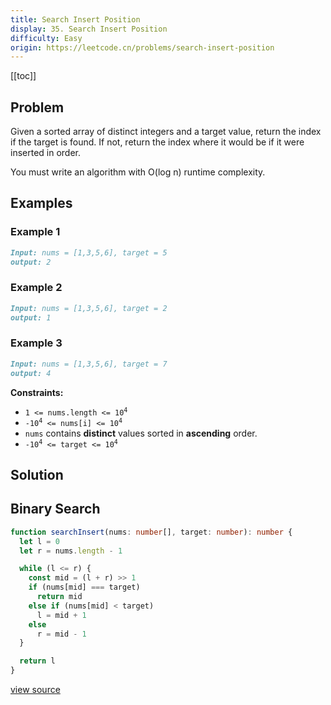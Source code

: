 ```yaml
---
title: Search Insert Position
display: 35. Search Insert Position
difficulty: Easy
origin: https://leetcode.cn/problems/search-insert-position
---
```


[[toc]]

## Problem

Given a sorted array of distinct integers and a target value, return the index if the target is found. If not, return the index where it would be if it were inserted in order.

You must write an algorithm with O(log n) runtime complexity.

## Examples

### Example 1

```md
Input: nums = [1,3,5,6], target = 5
output: 2
```

### Example 2

```md
Input: nums = [1,3,5,6], target = 2
output: 1
```

### Example 3

```md
Input: nums = [1,3,5,6], target = 7
output: 4
```

**Constraints:**

- <code>1 <= nums.length <= 10<sup>4</sup></code>
- <code>-10<sup>4</sup> <= nums[i] <= 10<sup>4</sup></code>
- `nums` contains **distinct** values sorted in **ascending** order.
- <code>-10<sup>4</sup> <= target <= 10<sup>4</sup></code>

## Solution

## Binary Search

```ts
function searchInsert(nums: number[], target: number): number {
  let l = 0
  let r = nums.length - 1

  while (l <= r) {
    const mid = (l + r) >> 1
    if (nums[mid] === target)
      return mid
    else if (nums[mid] < target)
      l = mid + 1
    else
      r = mid - 1
  }

  return l
}
```

[view source](https://leetcode.cn/problems/search-insert-position)
